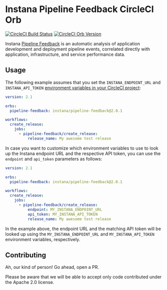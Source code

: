 # Instana Pipeline Feedback CircleCI Orb

[![CircleCI Build Status](https://circleci.com/gh/instana/pipeline-feedback-orb.svg?style=shield "CircleCI Build Status")](https://circleci.com/gh/instana/pipeline-feedback-orb) [![CircleCI Orb Version](https://img.shields.io/badge/endpoint.svg?url=https://badges.circleci.io/orb/instana/pipeline-feedback)](https://circleci.com/orbs/registry/orb/instana/pipeline-feedback)

Instana [Pipeline Feedback](https://www.instana.com/docs/pipeline_feedback/) is an automatic analysis of application development and deployment pipeline events, correlated directly with application, infrastructure, and service performance data.

## Usage

The following example assumes that you set the `INSTANA_ENDPOINT_URL` and `INSTANA_API_TOKEN` [environment variables in your CircleCI project](https://circleci.com/docs/2.0/env-vars/#setting-an-environment-variable-in-a-project):

```yaml
version: 2.1

orbs:
  pipeline-feedback: instana/pipeline-feedback@2.0.1

workflows:
  create_release:
    jobs:
      - pipeline-feedback/create_release:
          release_name: My awesome test release
```

In case you want to customize which environment variables to use to look up the Instana endpoint URL and the respective API token, you can use the `endpoint` and `api_token` parameters as follows:

```yaml
version: 2.1

orbs:
  pipeline-feedback: instana/pipeline-feedback@2.0.1

workflows:
  create_release:
    jobs:
      - pipeline-feedback/create_release:
          endpoint: MY_INSTANA_ENDPOINT_URL
          api_token: MY_INSTANA_API_TOKEN
          release_name: My awesome test release
```

In the example above, the endpoint URL and the matching API token will be looked up using the `MY_INSTANA_ENDPOINT_URL` and `MY_INSTANA_API_TOKEN` environment variables, respectively.

## Contributing

Ah, our kind of person!
Go ahead, open a PR.

Please be aware that we will be able to accept only code contributed under the Apache 2.0 license.
